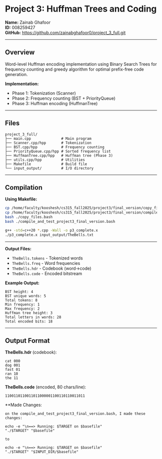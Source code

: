 # Project 3: Huffman Trees and Coding

**Name:** Zainab Ghafoor  
**ID:** 008259427  
**GitHub:** https://github.com/zainabghafoor0/project_3_full.git

---

## Overview

Word-level Huffman encoding implementation using Binary Search Trees for frequency counting and greedy algorithm for optimal prefix-free code generation.

**Implementation:**
- Phase 1: Tokenization (Scanner)
- Phase 2: Frequency counting (BST + PriorityQueue)
- Phase 3: Huffman encoding (HuffmanTree)

---

## Files

```
project_3_full/
├── main.cpp              # Main program
├── Scanner.cpp/hpp       # Tokenization
├── BST.cpp/hpp           # Frequency counting
├── PriorityQueue.cpp/hpp # Sorted frequency list
├── HuffmanTree.cpp/hpp   # Huffman tree (Phase 3)
├── utils.cpp/hpp         # Utilities
├── Makefile              # Build file
└── input_output/         # I/O directory
```

---

## Compilation

**Using Makefile:**
```bash
cp /home/faculty/kooshesh/cs315_fall2025/project3/final_version/copy_files.bash .
cp /home/faculty/kooshesh/cs315_fall2025/project3/final_version/compile_and_test_project3_final_version.bash .
bash ./copy_files.bash
bash ./compile_and_test_project3_final_version.bash

g++ -std=c++20 *.cpp -Wall -o p3_complete.x
./p3_complete.x input_output/TheBells.txt
```
---

**Output Files:**
- `TheBells.tokens` - Tokenized words
- `TheBells.freq` - Word frequencies
- `TheBells.hdr` - Codebook (word→code)
- `TheBells.code` - Encoded bitstream

**Example Output:**
```
BST height: 4
BST unique words: 5
Total tokens: 8
Min frequency: 1
Max frequency: 2
Huffman tree height: 3
Total letters in words: 28
Total encoded bits: 18
```

---

## Output Format

**TheBells.hdr** (codebook):
```
cat 000
dog 001
fast 01
ran 10
the 11
```

**TheBells.code** (encoded, 80 chars/line):
```
1100110110011011000001100110110011011
```

**Made Changes:
```
on the compile_and_test_project3_final_version.bash, I made these changes:

echo -e "\n==> Running: $TARGET on $basefile"
"./$TARGET" "$basefile"

to

echo -e "\n==> Running: $TARGET on $basefile"
"./$TARGET" "$INPUT_DIR/$basefile"
```
